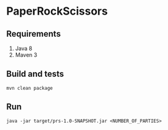 # PaperRockScissors

## Requirements
1. Java 8
2. Maven 3

## Build and tests
`mvn clean package`

## Run
`java -jar target/prs-1.0-SNAPSHOT.jar <NUMBER_OF_PARTIES>`
